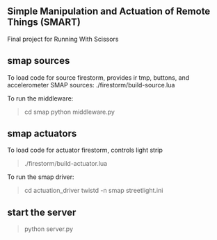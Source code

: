 ## Simple Manipulation and Actuation of Remote Things (SMART)
Final project for Running With Scissors


## smap sources

To load code for source firestorm, provides ir tmp, buttons, and accelerometer SMAP sources:
  ./firestorm/build-source.lua

To run the middleware:

  > cd smap
  > python middleware.py

## smap actuators

To load code for actuator firestorm, controls light strip
 > ./firestorm/build-actuator.lua

To run the smap driver:
 > cd actuation_driver
 > twistd -n smap streetlight.ini


## start the server
  > python server.py

